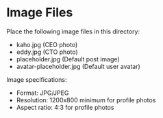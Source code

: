 # Image Files

Place the following image files in this directory:
- kaho.jpg (CEO photo)
- eddy.jpg (CTO photo)
- placeholder.jpg (Default post image)
- avatar-placeholder.jpg (Default user avatar)

Image specifications:
- Format: JPG/JPEG
- Resolution: 1200x800 minimum for profile photos
- Aspect ratio: 4:3 for profile photos